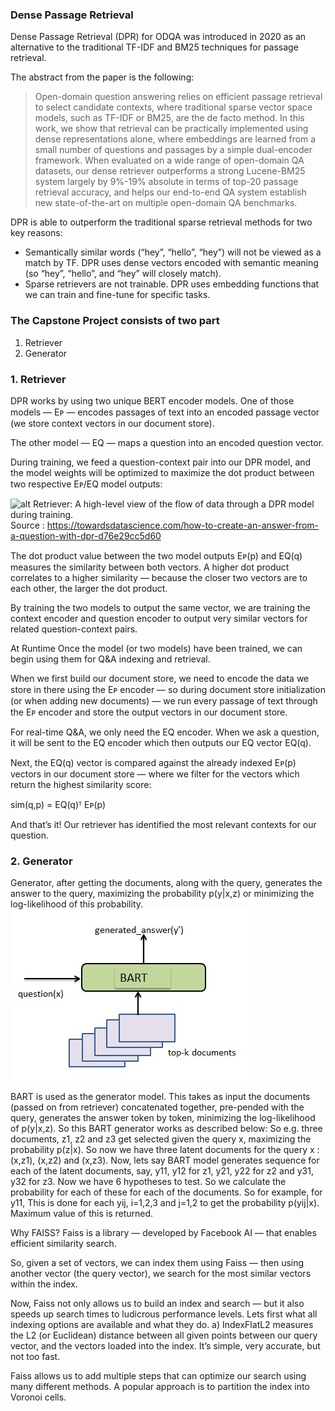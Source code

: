 ### Dense Passage Retrieval
Dense Passage Retrieval (DPR) for ODQA was introduced in 2020 as an alternative to the traditional TF-IDF and BM25 techniques for passage retrieval.

The abstract from the paper is the following:

> Open-domain question answering relies on efficient passage retrieval to select candidate contexts, where traditional sparse vector space models, such as TF-IDF or BM25, are the de facto method. In this work, we show that retrieval can be practically implemented using dense representations alone, where embeddings are learned from a small number of questions and passages by a simple dual-encoder framework. When evaluated on a wide range of open-domain QA datasets, our dense retriever outperforms a strong Lucene-BM25 system largely by 9%-19% absolute in terms of top-20 passage retrieval accuracy, and helps our end-to-end QA system establish new state-of-the-art on multiple open-domain QA benchmarks.

DPR is able to outperform the traditional sparse retrieval methods for two key reasons:

- Semantically similar words (“hey”, “hello”, “hey”) will not be viewed as a match by TF. DPR uses dense vectors encoded with semantic meaning (so “hey”, “hello”, and “hey” will closely match).
- Sparse retrievers are not trainable. DPR uses embedding functions that we can train and fine-tune for specific tasks.

### The Capstone Project consists of two part
1. Retriever
2. Generator

### 1. Retriever

DPR works by using two unique BERT encoder models. One of those models — Eᴘ — encodes passages of text into an encoded passage vector (we store context vectors in our document store).

The other model — EQ — maps a question into an encoded question vector.

During training, we feed a question-context pair into our DPR model, and the model weights will be optimized to maximize the dot product between two respective Eᴘ/EQ model outputs:

![alt Retriever: A high-level view of the flow of data through a DPR model during training.
](https://github.com/puevigreven/END2.0/blob/main/Capstone/qna.png)
Source : https://towardsdatascience.com/how-to-create-an-answer-from-a-question-with-dpr-d76e29cc5d60



The dot product value between the two model outputs Eᴘ(p) and EQ(q) measures the similarity between both vectors. A higher dot product correlates to a higher similarity — because the closer two vectors are to each other, the larger the dot product.

By training the two models to output the same vector, we are training the context encoder and question encoder to output very similar vectors for related question-context pairs.

At Runtime
Once the model (or two models) have been trained, we can begin using them for Q&A indexing and retrieval.

When we first build our document store, we need to encode the data we store in there using the Eᴘ encoder — so during document store initialization (or when adding new documents) — we run every passage of text through the Eᴘ encoder and store the output vectors in our document store.

For real-time Q&A, we only need the EQ encoder. When we ask a question, it will be sent to the EQ encoder which then outputs our EQ vector EQ(q).

Next, the EQ(q) vector is compared against the already indexed Eᴘ(p) vectors in our document store — where we filter for the vectors which return the highest similarity score:

sim(q,p) = EQ(q)ᵀ Eᴘ(p)

And that’s it! Our retriever has identified the most relevant contexts for our question.


### 2. Generator
Generator, after getting the documents, along with the query, generates the answer to the query, maximizing the probability p(y|x,z) or minimizing the log-likelihood of this probability.
![alt Retriever](https://github.com/puevigreven/END2.0/blob/main/Capstone/bart.png)


BART is used as the generator model. This takes as input the documents (passed on from retriever) concatenated together, pre-pended with the query, generates the answer token by token, minimizing the log-likelihood of p(y|x,z). So this BART generator works as described below: So e.g. three documents, z1, z2 and z3 get selected given the query x, maximizing the probability p(z|x). So now we have three latent documents for the query x : (x,z1), (x,z2) and (x,z3). Now, lets say BART model generates sequence for each of the latent documents, say, y11, y12 for z1, y21, y22 for z2 and y31, y32 for z3. Now we have 6 hypotheses to test. So we calculate the probability for each of these for each of the documents. So for example, for y11,  This is done for each yij, i=1,2,3 and j=1,2 to get the probability p(yij|x). Maximum value of this is returned.


Why FAISS?
Faiss is a library — developed by Facebook AI — that enables efficient similarity search.

So, given a set of vectors, we can index them using Faiss — then using another vector (the query vector), we search for the most similar vectors within the index.

Now, Faiss not only allows us to build an index and search — but it also speeds up search times to ludicrous performance levels. Lets first what all indexing options are available and what they do. a) IndexFlatL2 measures the L2 (or Euclidean) distance between all given points between our query vector, and the vectors loaded into the index. It’s simple, very accurate, but not too fast.

Faiss allows us to add multiple steps that can optimize our search using many different methods. A popular approach is to partition the index into Voronoi cells.




